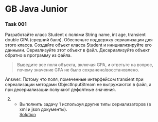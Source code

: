 # GB Java Junior
### Task 001
Разработайте класс Student с полями String name, int age, transient double GPA (средний балл).
Обеспечьте поддержку сериализации для этого класса.
Создайте объект класса Student и инициализируйте его данными.
Сериализуйте этот объект в файл.
Десериализуйте объект обратно в программу из файла.
>Выведите все поля объекта, включая GPA, и ответьте на вопрос,
почему значение GPA не было сохранено/восстановлено.

Answer: Потому что поля, помеченные интерфейсом transient при сереализации методами ObjectInputStream 
не выгружаются в файл, а при десериализации получают дефолтные значения.

2. * Выполнить задачу 1 используя другие типы сериализаторов (в xml и json документы).  
[Solution](src/main/java/com/zergatstage/seminar03/task01/Controller.java)